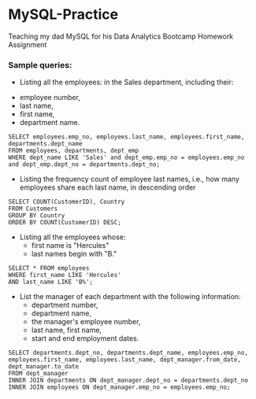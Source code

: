# MySQL-Practice
Teaching my dad MySQL for his Data Analytics Bootcamp Homework Assignment

### Sample queries:

* Listing all the employees: in the Sales department, including their:
 - employee number, 
 - last name, 
 - first name, 
 - department name.
 ```
SELECT employees.emp_no, employees.last_name, employees.first_name, departments.dept_name
FROM employees, departments, dept_emp
WHERE dept_name LIKE 'Sales' and dept_emp.emp_no = employees.emp_no and dept_emp.dept_no = departments.dept_no;
```
* Listing the frequency count of employee last names, i.e., how many employees share each last name, in descending order
```
SELECT COUNT(CustomerID), Country
FROM Customers
GROUP BY Country
ORDER BY COUNT(CustomerID) DESC;
```
* Listing all the employees whose:
  - first name is "Hercules" 
  - last names begin with "B."
```
SELECT * FROM employees 
WHERE first_name LIKE 'Hercules'
AND last_name LIKE 'B%';
```
* List the manager of each department with the following information: 
  - department number, 
  - department name, 
  - the manager's employee number, 
  - last name, first name, 
  - start and end employment dates.
```
SELECT departments.dept_no, departments.dept_name, employees.emp_no, employees.first_name, employees.last_name, dept_manager.from_date, dept_manager.to_date
FROM dept_manager
INNER JOIN departments ON dept_manager.dept_no = departments.dept_no
INNER JOIN employees ON dept_manager.emp_no = employees.emp_no;
```
